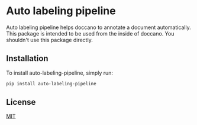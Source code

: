 # Auto labeling pipeline

Auto labeling pipeline helps doccano to annotate a document automatically. This package is intended to be used from the inside of doccano. You shouldn't use this package directly.

## Installation

To install auto-labeling-pipeline, simply run:

```bash
pip install auto-labeling-pipeline
```

## License

[MIT](https://github.com/doccano/auto-labeling-pipeline/blob/master/LICENSE)
